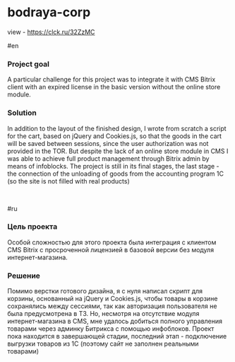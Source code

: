 # bodraya-corp
view - https://clck.ru/32ZzMC

#en
<h3>Project goal</h3>
<p>A particular challenge for this project was to integrate it with CMS Bitrix client with an expired license in the basic version without the online store module.</p>

<h3>Solution</h3>
<p>In addition to the layout of the finished design, I wrote from scratch a script for the cart, based on jQuery and Cookies.js, so that the goods in the cart will be saved between sessions, since the user authorization was not provided in the TOR. But despite the lack of an online store module in CMS I was able to achieve full product management through Bitrix admin by means of infoblocks. The project is still in its final stages, the last stage - the connection of the unloading of goods from the accounting program 1C (so the site is not filled with real products)</p><br>

#ru
<h3>Цель проекта</h3>
<p>Особой сложностью для этого проекта была интеграция с клиентом CMS Bitrix с просроченной лицензией в базовой версии без модуля интернет-магазина.</p>

<h3>Решение</h3>
<p>Помимо верстки готового дизайна, я с нуля написал скрипт для корзины, основанный на jQuery и Cookies.js, чтобы товары в корзине сохранялись между сессиями, так как авторизация пользователя не была предусмотрена в ТЗ. Но, несмотря на отсутствие модуля интернет-магазина в CMS, мне удалось добиться полного управления товарами через админку Битрикса с помощью инфоблоков. Проект пока находится в завершающей стадии, последний этап - подключение выгрузки товаров из 1С (поэтому сайт не заполнен реальными товарами)</p>
